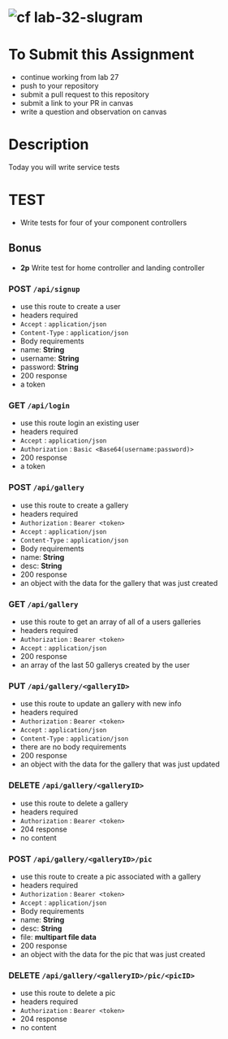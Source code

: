 ![cf](http://i.imgur.com/7v5ASc8.png) lab-32-slugram
====

# To Submit this Assignment
* continue working from lab 27
* push to your repository
* submit a pull request to this repository
* submit a link to your PR in canvas
* write a question and observation on canvas

# Description
Today you will write service tests

# TEST
* Write tests for four of your component controllers

## Bonus
* **2p** Write test for home controller and landing controller 

### POST `/api/signup`
* use this route to create a user
* headers required
 * `Accept` :  `application/json`
 * `Content-Type` :  `application/json`
* Body requirements
 * name: **String**
 * username: **String**  
 * password: **String**  
* 200 response
 * a token

### GET `/api/login`
* use this route login an existing user
* headers required
 * `Accept` : `application/json`
 * `Authorization` : `Basic <Base64(username:password)>`
* 200 response
 * a token

### POST `/api/gallery`
* use this route to create a gallery
* headers required
 * `Authorization` :  `Bearer <token>`
 * `Accept` :  `application/json`
 * `Content-Type` :  `application/json`
* Body requirements
 * name: **String**
 * desc: **String**  
* 200 response
* an object with the data for the gallery that was just created
 
### GET `/api/gallery`
* use this route to get an array of all of a users galleries
* headers required
 * `Authorization` :  `Bearer <token>`
 * `Accept` :  `application/json`
* 200 response
 * an array of the last 50 gallerys created by the user   

### PUT `/api/gallery/<galleryID>`
* use this route to update an gallery with new info
* headers required
 * `Authorization` :  `Bearer <token>`
 * `Accept` :  `application/json`
 * `Content-Type` :  `application/json`
* there are no body requirements
* 200 response
 * an object with the data for the gallery that was just updated

### DELETE  `/api/gallery/<galleryID>`
* use this route to delete a gallery
* headers required
 * `Authorization` :  `Bearer <token>`
* 204 response
 * no content  

### POST `/api/gallery/<galleryID>/pic`
* use this route to create a pic associated with a gallery
* headers required
 * `Authorization` :  `Bearer <token>`
 * `Accept` :  `application/json`
* Body requirements
 * name: **String**
 * desc: **String**  
 * file: **multipart file data**
* 200 response
 * an object with the data for the pic that was just created

### DELETE  `/api/gallery/<galleryID>/pic/<picID>`
* use this route to delete a pic
* headers required
 * `Authorization` :  `Bearer <token>`
* 204 response
 * no content  
